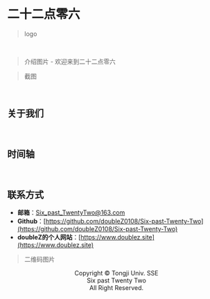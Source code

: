 # 二十二点零六

> logo

<br/>

> 介绍图片 - 欢迎来到二十二点零六

> 截图

<br/>

## 关于我们



<br/>

## 时间轴



<br/>

## 联系方式

- **邮箱**：[Six_past_TwentyTwo@163.com](mailto:Six_past_TwentyTwo@163.com)
- **Github**：[https://github.com/doubleZ0108/Six-past-Twenty-Two](https://github.com/doubleZ0108/Six-past-Twenty-Two)
- **doubleZ的个人网站**：[https://www.doublez.site](https://www.doublez.site)

> 二维码图片

<p align="center">Copyright © Tongji Univ. SSE<br/>Six past Twenty Two<br/>All Right Reserved.</p>
